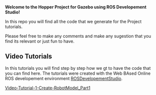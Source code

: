 **Welcome to the Hopper Project for Gazebo using ROS Developement Studio!**

In this repo you will find all the code that we generate for the Project tutorials.

Please feel free to make any comments and make any sugestion that you find its relevant or just fun to have.

## Video Tutorials

In this tutorials you will find step by step how we gt to have the code that you can find here.
The tutorials were created with the Web BAsed Online ROS developement environment [ROSDevelopementStudio](http://www.theconstructsim.com/rds-ros-development-studio/).

 [Video-Tutorial-1-Create-RobotModel_Part1](https://www.youtube.com/watch?v=wgJG2Xp8FZA&t=1096s)